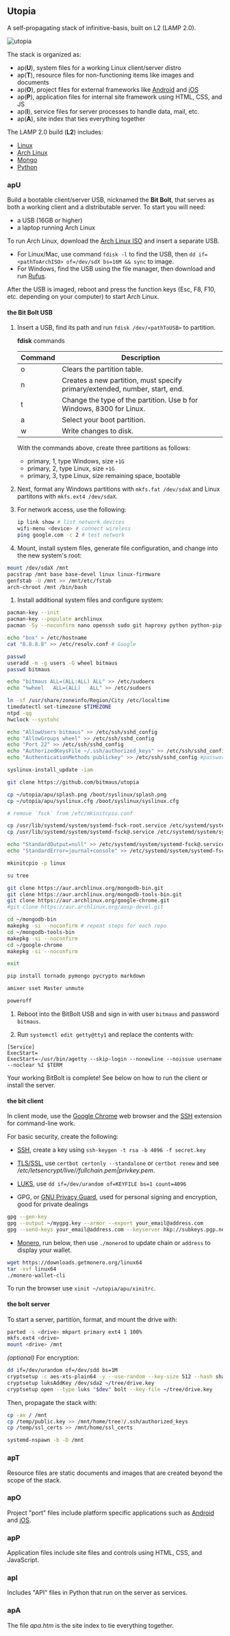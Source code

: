 
## Utopia

A self-propagating stack of infinitive-basis, built on L2 (LAMP 2.0).

![utopia](apt/utopia.png)

The stack is organized as:

- ap(**U**), system files for a working Linux client/server distro
- ap(**T**), resource files for non-functioning items like images and documents
- ap(**O**), project files for external frameworks like [Android](https://www.android.com) and [iOS](https://developer.apple.com/ios/)
- ap(**P**), application files for internal site framework using HTML, CSS, and JS
- ap(**I**), service files for server processes to handle data, mail, etc.
- ap(**A**), site index that ties everything together

The LAMP 2.0 build (**L2**) includes:

- [Linux](https://en.wikipedia.org/wiki/Linux)
- [Arch Linux](https://www.archlinux.org)
- [Mongo](https://www.mongodb.com/)
- [Python](https://www.python.org/)

### apU

Build a bootable client/server USB, nicknamed the **Bit Bolt**, that serves as both a working client and a distributable server. To start you will need:

- a USB (16GB or higher)
- a laptop running Arch Linux

To run Arch Linux, download the [Arch Linux ISO](https://www.archlinux.org/download/) and insert a separate USB.

- For Linux/Mac, use command `fdisk -l` to find the USB, then `dd if=<pathToArchISO> of=/dev/sdX bs=16M && sync` to image.
- For Windows, find the USB using the file manager, then download and run [Rufus](https://rufus.ie).

 After the USB is imaged, reboot and press the function keys (Esc, F8, F10, etc. depending on your computer) to start Arch Linux.

#### the Bit Bolt USB

1. Insert a USB, find its path and run `fdisk /dev/<pathToUSB>` to partition.

   **fdisk** commands

   |Command|Description|
   |-|-|
   |o|Clears the partition table.|
   |n|Creates a new partition, must specify primary/extended, number, start, end.|
   |t|Change the type of the partition. Use b for Windows, 8300 for Linux.|
   |a|Select your boot partition.|
   |w|Write changes to disk.|

   With the commands above, create three partitions as follows:

   - primary, 1, type Windows, size `+1G`
   - primary, 2, type Linux, size `+1G`
   - primary, 3, type Linux, size remaining space, bootable

1. Next, format any Windows partitions with `mkfs.fat /dev/sdaX` and Linux partitons with `mkfs.ext4 /dev/sdaX`.

1. For network access, use the following:

   ```bash
   ip link show # list network devices
   wifi-menu <device> # connect wireless
   ping google.com -c 2 # test network
   ```

1. Mount, install system files, generate file configuration, and change into the new system's root:

```bash
mount /dev/sdaX /mnt
pacstrap /mnt base base-devel linux linux-firmware
genfstab -U /mnt >> /mnt/etc/fstab
arch-chroot /mnt /bin/bash
```

1. Install additional system files and configure system:

```bash
pacman-key --init
pacman-key --populate archlinux
pacman -Sy --noconfirm nano openssh sudo git haproxy python python-pip wget gnupg certbot dialog wpa_supplicant dhcpcd netctl syslinux dhcp xorg-server xorg-xhost xorg-xrandr xorg-xinit xf86-video-intel xterm mesa ntp alsa-utils arch-install-scripts

echo "box" > /etc/hostname
cat "8.8.8.8" >> /etc/resolv.conf # Google

passwd
useradd -m -g users -G wheel bitmaus
passwd bitmaus

echo "bitmaus ALL=(ALL:ALL) ALL" >> /etc/sudoers
echo "%wheel   ALL=(ALL)   ALL" >> /etc/sudoers

ln -sf /usr/share/zoneinfo/Region/City /etc/localtime
timedatectl set-timezone $TIMEZONE
ntpd -qg
hwclock --systohc

echo "AllowUsers bitmaus" >> /etc/ssh/sshd_config
echo "AllowGroups wheel" >> /etc/ssh/sshd_config
echo "Port 22" >> /etc/ssh/sshd_config
echo "AuthorizedKeysFile ~/.ssh/authorized_keys" >> /etc/ssh/sshd_config
echo "AuthenticationMethods publickey" >> /etc/ssh/sshd_config #password?

syslinux-install_update -iam

git clone https://github.com/bitmaus/utopia

cp ~/utopia/apu/splash.png /boot/syslinux/splash.png
cp ~/utopia/apu/syslinux.cfg /boot/syslinux/syslinux.cfg

# remove `fsck` from /etc/mkinitcpio.conf

cp /usr/lib/systemd/system/systemd-fsck-root.service /etc/systemd/system/systemd-fsck-root.service
cp /usr/lib/systemd/system/systemd-fsck@.service /etc/systemd/system/systemd-fsck@.service

echo "StandardOutput=null" >> /etc/systemd/system/systemd-fsck@.service
echo "StandardError=journal+console" >> /etc/systemd/system/systemd-fsck@.service

mkinitcpio -p linux

su tree

git clone https://aur.archlinux.org/mongodb-bin.git
git clone https://aur.archlinux.org/mongodb-tools-bin.git
git clone https://aur.archlinux.org/google-chrome.git
#git clone https://aur.archlinux.org/aosp-devel.git

cd ~/mongodb-bin
makepkg -si --noconfirm # repeat steps for each repo
cd ~/mongodb-tools-bin
makepkg -si --noconfirm
cd ~/google-chrome
makepkg -si --noconfirm

exit

pip install tornado pymongo pycrypto markdown

amixer sset Master unmute

poweroff
```

1. Reboot into the BitBolt USB and sign in with user `bitmaus` and password `bitmaus`.

1. Run `systemctl edit getty@tty1` and replace the contents with:

```
[Service]
ExecStart=
ExecStart=-/usr/bin/agetty --skip-login --nonewline --noissue username --noclear %I $TERM
```

Your working BitBolt is complete! See below on how to run the client or install the server.

#### the bit client

In client mode, use the [Google Chrome](https://www.google.com/chrome/) web browser and the [SSH](https://chrome.google.com/webstore/detail/secure-shell-app/pnhechapfaindjhompbnflcldabbghjo?hl=en) extension for command-line work.

For basic security, create the following:

- [SSH](https://en.wikipedia.org/wiki/Secure_Shell), create a key using `ssh-keygen -t rsa -b 4096 -f secret.key`

- [TLS/SSL](https://en.wikipedia.org/wiki/Transport_Layer_Security), use `certbot certonly --standalone` or `certbot renew` and see */etc/letsencrypt/live/<domain>/fullchain.pem|privkey.pem*.

- [LUKS](https://en.wikipedia.org/wiki/Linux_Unified_Key_Setup), use `dd if=/dev/urandom of=KEYFILE bs=1 count=4096`

- GPG, or [GNU Privacy Guard](https://www.gnupg.org/), used for personal signing and encryption, good for private dealings

```bash
gpg --gen-key
gpg --output ~/mygpg.key --armor --export your_email@address.com
gpg --send-keys your_email@address.com --keyserver hkp://subkeys.pgp.net
```

- [Monero](https://en.wikipedia.org/wiki/Monero_(cryptocurrency)), run below, then use `./monerod` to update chain or `address` to display your wallet.

```bash
wget https://downloads.getmonero.org/linux64
tar -xvf linux64
./monero-wallet-cli
```

To run the browser use `xinit ~/utopia/apu/xinitrc`.

#### the bolt server

To start a server, partition, format, and mount the drive with:

```bash
parted -s <drive> mkpart primary ext4 1 100%
mkfs.ext4 <drive>
mount <drive> /mnt
```

*(optional)* For encryption:

```bash
dd if=/dev/urandom of=/dev/sdd bs=1M
cryptsetup -c aes-xts-plain64 -y --use-random --key-size 512 --hash sha512 --iter-time 5000 luksFormat "$dev" --verify-passphrase
cryptsetup luksAddKey /dev/sda2 ~/tree/drive.key
cryptsetup open --type luks "$dev" bolt --key-file ~/tree/drive.key
```

Then, propagate the stack with:

```bash
cp -ax / /mnt
cp /temp/public.key >> /mnt/home/tree?/.ssh/authorized_keys
cp /temp/ssl_certs >> /mnt/home/ssl_certs

systemd-nspawn -b -D /mnt
```

### apT

Resource files are static documents and images that are created beyond the scope of the stack.

### apO

Project "port" files include platform specific applications such as [Android](https://www.android.com) and [iOS](https://developer.apple.com/ios/).

### apP

Application files include site files and controls using HTML, CSS, and JavaScript.

### apI

Includes "API" files in Python that run on the server as services.

### apA

The file *apa.htm* is the site index to tie everything together.

